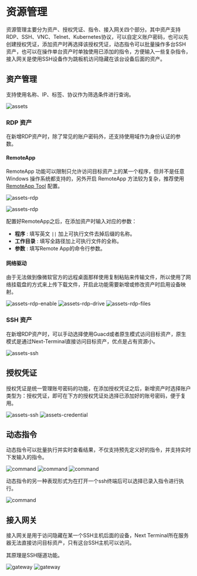 # 资源管理

资源管理主要分为资产、授权凭证、指令、接入网关四个部分。其中资产支持RDP、SSH、VNC、Telnet、Kubernetes协议，可以自定义账户密码，也可以先创建授权凭证，添加资产时再选择该授权凭证，动态指令可以批量操作多台SSH资产，也可以在操作单台资产时单独使用已添加的指令，方便输入一些复杂指令，接入网关是使用SSH设备作为跳板机访问隐藏在该台设备后面的资产。

## 资产管理

支持使用名称、IP、标签、协议作为筛选条件进行查询。

![assets](images/assets.png)

### RDP 资产
在新增RDP资产时，除了常见的账户密码外，还支持使用域作为身份认证的参数。

#### RemoteApp
RemoteApp 功能可以限制只允许访问目标资产上的某一个程序，但并不是任意 Windows 操作系统都支持的，另外开启 RemoteApp 方法较为复杂，推荐使用 [RemoteApp Tool](https://github.com/kimmknight/remoteapptool) 配置。

![assets-rdp](images/asset-rdp.png)

![assets-rdp](images/asset-rdp-remote-app.png)

配置好RemoteApp之后，在添加资产时输入对应的参数：
- **程序** : 填写英文  `||`  加上可执行文件去掉后缀的名称。
- **工作目录** : 填写全路径加上可执行文件的全称。
- **参数** : 填写Remote App的命令行参数。

#### 网络驱动

由于无法做到像微软官方的远程桌面那样使用复制粘贴来传输文件，所以使用了网络挂载盘的方式来上传下载文件，开启此功能需要新增或修改资产时启用设备映射。

![assets-rdp-enable](images/asset-rdp-drive-enable.png)
![assets-rdp-drive](images/asset-rdp-drive.png)
![assets-rdp-files](images/asset-rdp-files.png)


### SSH 资产

在新增RDP资产时，可以手动选择使用Guacd或者原生模式访问目标资产，原生模式是通过Next-Terminal直接访问目标资产，优点是占有资源小。

![assets-ssh](images/asset-ssh.png)

## 授权凭证

授权凭证是统一管理账号密码的功能，在添加授权凭证之后，新增资产时选择账户类型为：授权凭证，即可在下方的授权凭证处选择已添加好的账号密码，便于复用。

![assets-ssh](images/credential.png)
![assets-credential](images/asset-credential.png)

## 动态指令

动态指令可以批量执行并实时查看结果，不仅支持预先定义好的指令，并支持实时下发输入的指令。

![command](images/command.png)
![command](images/command-choose.png)
![command](images/command-run.png)

动态指令的另一种表现形式为在打开一个ssh终端后可以选择已录入指令进行执行。

![command](images/command-by-ssh.png)

## 接入网关

接入网关是用于访问隐藏在某一个SSH主机后面的设备，Next Terminal所在服务器无法直接访问目标资产，只有这台SSH主机可以访问。

其原理是SSH隧道功能。

![gateway](images/gateway.png)
![gateway](images/gateway-asset.png)

